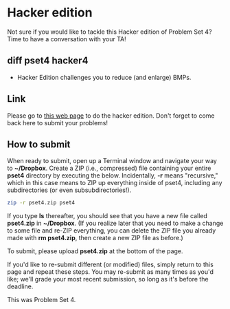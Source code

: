 # Hacker edition

Not sure if you would like to tackle this Hacker edition of Problem Set 4? Time to have a conversation with your TA!

## diff pset4 hacker4

* Hacker Edition challenges you to reduce (and enlarge) BMPs.

## Link

Please go to [this web page](http://cdn.cs50.net/2014/fall/psets/4/hacker4/hacker4.html) to do the hacker edition. Don't forget to come back here to submit your problems!

## How to submit

When ready to submit, open up a Terminal window and navigate your way to **~/Dropbox**. Create a ZIP (i.e., compressed) file containing your entire **pset4** directory by executing the below. Incidentally, **-r** means "recursive," which in this case means to ZIP up everything inside of pset4, including any subdirectories (or even subsubdirectories!).

~~~ bash
zip -r pset4.zip pset4
~~~

If you type **ls** thereafter, you should see that you have a new file called **pset4.zip** in **~/Dropbox**. (If you realize later that you need to make a change to some file and re-ZIP everything, you can delete the ZIP file you already made with **rm pset4.zip**, then create a new ZIP file as before.)

To submit, please upload **pset4.zip** at the bottom of the page.

If you'd like to re-submit different (or modified) files, simply return to this page and repeat these steps. You may re-submit as many times as you'd like; we'll grade your most recent submission, so long as it's before the deadline.

This was Problem Set 4.
